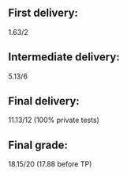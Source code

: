 ## First delivery:
1.63/2

## Intermediate delivery:
5.13/6

## Final delivery:
11.13/12 (100% private tests)

## Final grade:
18.15/20 (17.88 before TP)
